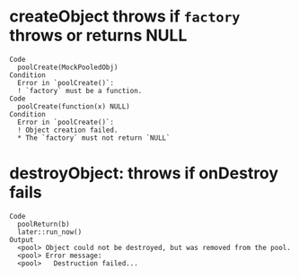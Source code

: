 # createObject throws if `factory` throws or returns NULL

    Code
      poolCreate(MockPooledObj)
    Condition
      Error in `poolCreate()`:
      ! `factory` must be a function.
    Code
      poolCreate(function(x) NULL)
    Condition
      Error in `poolCreate()`:
      ! Object creation failed.
      * The `factory` must not return `NULL`

# destroyObject: throws if onDestroy fails

    Code
      poolReturn(b)
      later::run_now()
    Output
      <pool> Object could not be destroyed, but was removed from the pool.
      <pool> Error message:
      <pool>   Destruction failed...

